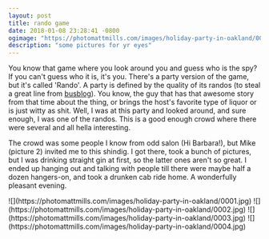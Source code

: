 ```yaml
---
layout: post
title: rando game
date: 2018-01-08 23:28:41 -0800
ogimage: "https://photomattmills.com/images/holiday-party-in-oakland/0004.jpg"
description: "some pictures for yr eyes"
---
```


You know that game where you look around you and guess who is the spy? If you can't guess who it is, it's you. There's a party version of the game, but it's called 'Rando'. A party is defined by the quality of its randos (to steal a great line from [busblog](http://busblog.tonypierce.com/2003/05/you-know-your-party-is-going-well-when.html)). You know, the guy that has that awesome story from that time about the thing, or brings the host's favorite type of liquor or is just witty as shit. Well, I was at this party and looked around, and sure enough, I was one of the randos. This is a good enough crowd where there were several and all hella interesting.

The crowd was some people I know from odd salon (Hi Barbara!), but Mike (picture 2) invited me to this shindig. I got there, took a bunch of pictures, but I was drinking straight gin at first, so the latter ones aren't so great. I ended up hanging out and talking with people till there were maybe half a dozen hangers-on, and took a drunken cab ride home. A wonderfully pleasant evening.

<span style="display:block;" class="center">
  ![](https://photomattmills.com/images/holiday-party-in-oakland/0001.jpg)
<span class="caption"></span>
![](https://photomattmills.com/images/holiday-party-in-oakland/0002.jpg)
<span class="caption"></span>
![](https://photomattmills.com/images/holiday-party-in-oakland/0003.jpg)
<span class="caption"></span>
![](https://photomattmills.com/images/holiday-party-in-oakland/0004.jpg)
<span class="caption"></span>
</span>
